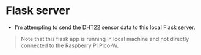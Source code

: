 # Flask server

- I'm attempting to send the DHT22 sensor data to this local Flask server.


> Note that this flask app is running in local machine and not directly connected to the Raspberry Pi Pico-W.

